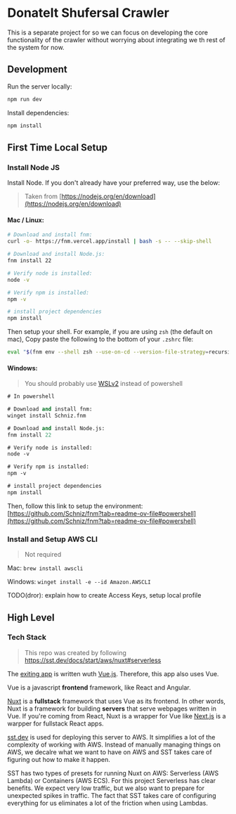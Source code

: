 # DonateIt Shufersal Crawler

This is a separate project for so we can focus on developing the core functionality
of the crawler without worrying about integrating we th rest of the system for now.

## Development

Run the server locally:

```sh
npm run dev
```

Install dependencies:

```sh
npm install
```

## First Time Local Setup

### Install Node JS

Install Node. If you don't already have your preferred way, use the below:

> Taken from [https://nodejs.org/en/download](https://nodejs.org/en/download)

#### Mac / Linux:

```sh
# Download and install fnm:
curl -o- https://fnm.vercel.app/install | bash -s -- --skip-shell

# Download and install Node.js:
fnm install 22

# Verify node is installed:
node -v

# Verify npm is installed:
npm -v

# install project dependencies
npm install
```

Then setup your shell. For example, if you are using `zsh` (the default on mac),
Copy paste the following to the bottom of your `.zshrc` file:

```sh
eval "$(fnm env --shell zsh --use-on-cd --version-file-strategy=recursive)"
```

#### Windows:

> You should probably use [WSLv2](https://learn.microsoft.com/en-us/windows/wsl/install) instead of powershell

```ps
# In powershell

# Download and install fnm:
winget install Schniz.fnm

# Download and install Node.js:
fnm install 22

# Verify node is installed:
node -v

# Verify npm is installed:
npm -v

# install project dependencies
npm install
```

Then, follow this link to setup the environment: [https://github.com/Schniz/fnm?tab=readme-ov-file#powershell](https://github.com/Schniz/fnm?tab=readme-ov-file#powershell)

### Install and Setup AWS CLI

> Not required

Mac: `brew install awscli`

Windows: `winget install -e --id Amazon.AWSCLI`

TODO(dror): explain how to create Access Keys, setup local profile

## High Level

### Tech Stack

> This repo was created by following https://sst.dev/docs/start/aws/nuxt#serverless

The [exiting app](https://github.com/DonateIT-ORG/DonateIT) is written wuth [Vue.js](https://vuejs.org/).
Therefore, this app also uses Vue.

Vue is a javascript **frontend** framework, like React and Angular.

[Nuxt](https://nuxt.com/) is a **fullstack** framework that uses Vue as its frontend.
In other words, Nuxt is a framework for building **servers** that serve webpages written
in Vue. If you're coming from React, Nuxt is a wrapper for Vue
like [Next.js](https://nextjs.org/) is a warpper for fullstack React apps.

[sst.dev](https://sst.dev/) is used for deploying this server to AWS. It simplifies
a lot of the complexity of working with AWS. Instead of manually managing things on AWS,
we decalre what we want to have on AWS and SST takes care of figuring out how to make it happen.

SST has two types of presets for running Nuxt on AWS: Serverless (AWS Lambda) or
Containers (AWS ECS). For this project Serverless has clear benefits. We expect very low
traffic, but we also want to prepare for unexpected spikes in traffic. The fact that SST
takes care of configuring everything for us eliminates a lot of the friction when using Lambdas.
